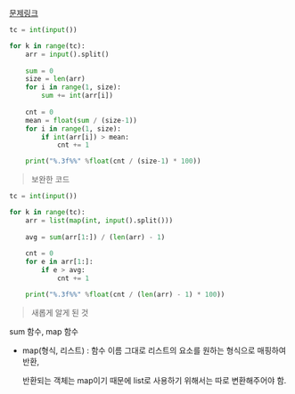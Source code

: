 [문제링크](https://www.acmicpc.net/problem/4344)

```python
tc = int(input())

for k in range(tc):
    arr = input().split()
    
    sum = 0
    size = len(arr)
    for i in range(1, size):
        sum += int(arr[i])
    
    cnt = 0
    mean = float(sum / (size-1))
    for i in range(1, size):
        if int(arr[i]) > mean:
            cnt += 1

    print("%.3f%%" %float(cnt / (size-1) * 100))
```
> 보완한 코드
```python
tc = int(input())

for k in range(tc):
    arr = list(map(int, input().split()))
    
    avg = sum(arr[1:]) / (len(arr) - 1)
    
    cnt = 0
    for e in arr[1:]:
        if e > avg:
            cnt += 1

    print("%.3f%%" %float(cnt / (len(arr) - 1) * 100))
```
> 새롭게 알게 된 것   

sum 함수, map 함수
* map(형식, 리스트) : 함수 이름 그대로 리스트의 요소를 원하는 형식으로 매핑하여 반환,
  
    반환되는 객체는 map이기 때문에 list로 사용하기 위해서는 따로 변환해주어야 함.
